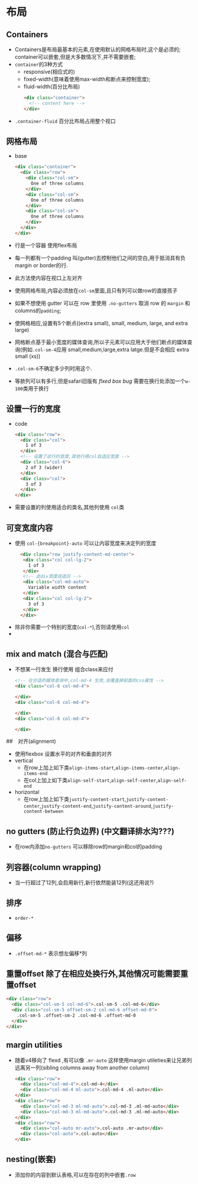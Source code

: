 # 布局

## Containers
  - Containers是布局最基本的元素,在使用默认的网格布局时,这个是必须的;
    container可以嵌套,但是大多数情况下,并不需要嵌套;
  - `container`的3种方式
    - responsive(相应式的)
    - fixed-width(意味着使用max-width和断点来控制宽度);
    - fluid-width(百分比布局)
      ```html
      <div class="container">
        <!-- content here -->
      </div>
      ```
  - `.container-fluid` 百分比布局占用整个视口


## 网格布局
  - base
    ```html
    <div class="container">
      <div class="row">
        <div class="col-sm">
          One of three columns
        </div>
        <div class="col-sm">
          One of three columns
        </div>
        <div class="col-sm">
          One of three columns
        </div>
      </div>
    </div>
    ```
  - 行是一个容器 使用flex布局
  - 每一列都有一个padding 叫(gutter)去控制他们之间的空白,用于抵消具有负margin or border的行.
  - 此方法使内容在视口上左对齐

  - 使用网格布局,内容必须放在`col-sm`里面,且只有列可以做row的直接孩子
  - 如果不想使用 gutter 可以在 row 里使用 `.no-gutters` 取消 row 的 `margin` 和 columns的`padding`;
  - 使网格相应,设置有5个断点((extra small), small, medium, large, and extra large)
  - 网格断点基于最小宽度的媒体查询,所以子元素可以应用大于他们断点的媒体查询(例如`.col-sm-4`应用 small,medium,large,extra latge.但是不会相应 extra small (xs))
  - `.col-sm-6`不确定多少列时用这个.
  - 等款列可以有多行,但是safari旧版有 *flxed box bug* 需要在换行处添加一个`w-100`类用于换行  


## 设置一行的宽度
  - code
    ```html
    <div class="row">
      <div class="col">
        1 of 3
      </div>
      <!-- 设置了这行的宽度,其他行用col自适应宽度 -->
      <div class="col-6">
        2 of 3 (wider)
      </div>
      <div class="col">
        3 of 3
      </div>
    </div>
    ```
  - 需要设置的列使用适合的类名,其他列使用 `col`类

## 可变宽度内容
  - 使用 `col-{breakpoint}-auto` 可以让内容宽度来决定列的宽度
    ```html
      <div class="row justify-content-md-center">
       <div class="col col-lg-2">
         1 of 3
       </div>
       <!-- 此div宽度自适应 -->
       <div class="col-md-auto">
         Variable width content
       </div>
       <div class="col col-lg-2">
         3 of 3
       </div>
      </div>
    ```
  - 除非你需要一个特别的宽度(`col-*`),否则请使用`col`
  -
## mix and match (混合与匹配)
  - 不想某一行发生 换行使用 组合class来应付
    ```html
    <!-- 在合适的媒体查询中,col-md-4 生效,会覆盖掉前面的css属性 -->
    <div class="col-6 col-md-4">

    </div>  
    <div class="col-6 col-md-4">

    </div>  
    <div class="col-6 col-md-4">

    </div>  
    ```

##　对齐(alignment)
  - 使用flexbox 设置水平的对齐和垂直的对齐
  - vertical
    - 在row上加上如下类`align-items-start`,`align-items-center`,`align-items-end`
    - 在col上加上如下类`align-self-start`,`align-self-center`,`align-self-end`
  - horizontal
    - 在row上加上如下类`justify-content-start`,`justify-content-center`,`justify-content-end`,`justify-content-around`,`justify-content-between`

## no gutters (防止行负边界) (中文翻译排水沟???)
  - 在row内添加`no-gutters` 可以移除row的margin和col的padding

## 列容器(column wrapping)
  - 当一行超过了12列,会启用新行,新行依然能装12列(这还用说?)

## 排序
  - `order-*`

## 偏移
  - `.offset-md-*` 表示想左偏移*列

## 重置offset 除了在相应处换行外,其他情况可能需要重置offset
  ```html
  <div class="row">
    <div class="col-sm-5 col-md-6">.col-sm-5 .col-md-6</div>
    <div class="col-sm-5 offset-sm-2 col-md-6 offset-md-0">
      .col-sm-5 .offset-sm-2 .col-md-6 .offset-md-0
    </div>
  </div>
  ```

## margin utilities
  - 随着v4移向了 flexd ,有可以像 `.mr-auto` 这样使用margin utileties来让兄弟列远离另一列(sibling columns away from another column)
    ```html
    <div class="row">
      <div class="col-md-4">.col-md-4</div>
      <div class="col-md-4 ml-auto">.col-md-4 .ml-auto</div>
    </div>
    <div class="row">
      <div class="col-md-3 ml-md-auto">.col-md-3 .ml-md-auto</div>
      <div class="col-md-3 ml-md-auto">.col-md-3 .ml-md-auto</div>
    </div>
    <div class="row">
      <div class="col-auto mr-auto">.col-auto .mr-auto</div>
      <div class="col-auto">.col-auto</div>
    </div>
    ```

## nesting(嵌套)
  - 添加你的内容到默认表格,可以在存在的列中嵌套`.row`
